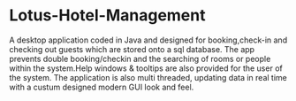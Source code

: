 # Lotus-Hotel-Management

A desktop application coded in Java and designed for booking,check-in and checking out guests which are stored onto a sql database.
The app prevents double booking/checkin and the searching of rooms or people within the system.Help windows & tooltips are also provided for the user of the system.
The application is also multi threaded, updating data in real time with a custum designed modern GUI look and feel.


